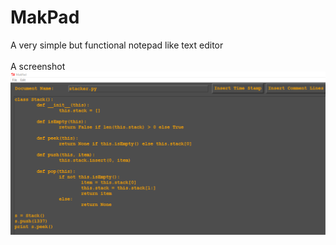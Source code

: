 # MakPad
A very simple but functional notepad like text editor <br><br>
A screenshot <br>
![](https://github.com/kingmak/MakPad/blob/master/screenshot.png)
